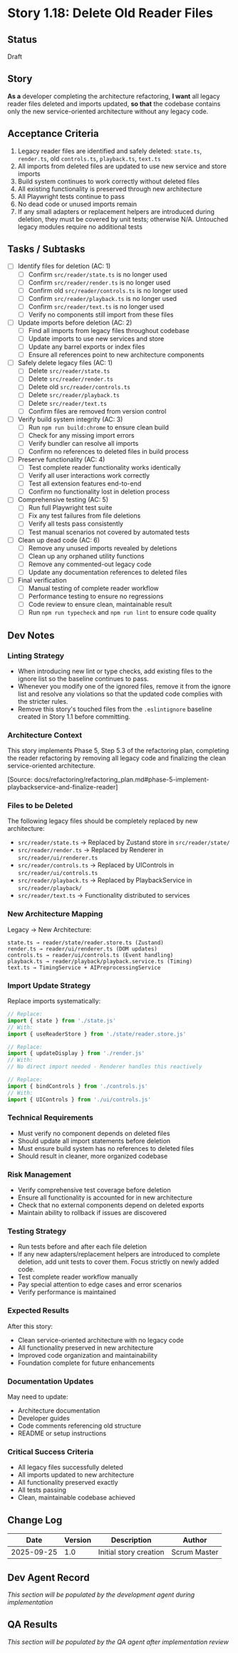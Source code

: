 # Story 1.18: Delete Old Reader Files

## Status
Draft

## Story
**As a** developer completing the architecture refactoring,
**I want** all legacy reader files deleted and imports updated,
**so that** the codebase contains only the new service-oriented architecture without any legacy code.

## Acceptance Criteria
1. Legacy reader files are identified and safely deleted: `state.ts`, `render.ts`, old `controls.ts`, `playback.ts`, `text.ts`
 2. All imports from deleted files are updated to use new service and store imports
3. Build system continues to work correctly without deleted files
4. All existing functionality is preserved through new architecture
5. All Playwright tests continue to pass
6. No dead code or unused imports remain
7. If any small adapters or replacement helpers are introduced during deletion, they must be covered by unit tests; otherwise N/A. Untouched legacy modules require no additional tests

## Tasks / Subtasks
- [ ] Identify files for deletion (AC: 1)
  - [ ] Confirm `src/reader/state.ts` is no longer used
  - [ ] Confirm `src/reader/render.ts` is no longer used
  - [ ] Confirm old `src/reader/controls.ts` is no longer used
  - [ ] Confirm `src/reader/playback.ts` is no longer used
  - [ ] Confirm `src/reader/text.ts` is no longer used
  - [ ] Verify no components still import from these files
- [ ] Update imports before deletion (AC: 2)
  - [ ] Find all imports from legacy files throughout codebase
  - [ ] Update imports to use new services and store
  - [ ] Update any barrel exports or index files
  - [ ] Ensure all references point to new architecture components
- [ ] Safely delete legacy files (AC: 1)
  - [ ] Delete `src/reader/state.ts`
  - [ ] Delete `src/reader/render.ts`
  - [ ] Delete old `src/reader/controls.ts`
  - [ ] Delete `src/reader/playback.ts`
  - [ ] Delete `src/reader/text.ts`
  - [ ] Confirm files are removed from version control
- [ ] Verify build system integrity (AC: 3)
  - [ ] Run `npm run build:chrome` to ensure clean build
  - [ ] Check for any missing import errors
  - [ ] Verify bundler can resolve all imports
  - [ ] Confirm no references to deleted files in build process
- [ ] Preserve functionality (AC: 4)
  - [ ] Test complete reader functionality works identically
  - [ ] Verify all user interactions work correctly
  - [ ] Test all extension features end-to-end
  - [ ] Confirm no functionality lost in deletion process
- [ ] Comprehensive testing (AC: 5)
  - [ ] Run full Playwright test suite
  - [ ] Fix any test failures from file deletions
  - [ ] Verify all tests pass consistently
  - [ ] Test manual scenarios not covered by automated tests
- [ ] Clean up dead code (AC: 6)
  - [ ] Remove any unused imports revealed by deletions
  - [ ] Clean up any orphaned utility functions
  - [ ] Remove any commented-out legacy code
  - [ ] Update any documentation references to deleted files
- [ ] Final verification
  - [ ] Manual testing of complete reader workflow
  - [ ] Performance testing to ensure no regressions
  - [ ] Code review to ensure clean, maintainable result
  - [ ] Run `npm run typecheck` and `npm run lint` to ensure code quality

## Dev Notes
### Linting Strategy
- When introducing new lint or type checks, add existing files to the ignore list so the baseline continues to pass.
- Whenever you modify one of the ignored files, remove it from the ignore list and resolve any violations so that the updated code complies with the stricter rules.
- Remove this story's touched files from the `.eslintignore` baseline created in Story 1.1 before committing.


### Architecture Context
This story implements Phase 5, Step 5.3 of the refactoring plan, completing the reader refactoring by removing all legacy code and finalizing the clean service-oriented architecture.

[Source: docs/refactoring/refactoring_plan.md#phase-5-implement-playbackservice-and-finalize-reader]

### Files to be Deleted
The following legacy files should be completely replaced by new architecture:
- `src/reader/state.ts` → Replaced by Zustand store in `src/reader/state/`
- `src/reader/render.ts` → Replaced by Renderer in `src/reader/ui/renderer.ts`
- `src/reader/controls.ts` → Replaced by UIControls in `src/reader/ui/controls.ts`
- `src/reader/playback.ts` → Replaced by PlaybackService in `src/reader/playback/`
- `src/reader/text.ts` → Functionality distributed to services

### New Architecture Mapping
Legacy → New Architecture:
```
state.ts → reader/state/reader.store.ts (Zustand)
render.ts → reader/ui/renderer.ts (DOM updates)
controls.ts → reader/ui/controls.ts (Event handling)
playback.ts → reader/playback/playback.service.ts (Timing)
text.ts → TimingService + AIPreprocessingService
```

### Import Update Strategy
Replace imports systematically:
```typescript
// Replace:
import { state } from './state.js'
// With:
import { useReaderStore } from './state/reader.store.js'

// Replace:
import { updateDisplay } from './render.js'
// With:
// No direct import needed - Renderer handles this reactively

// Replace:
import { bindControls } from './controls.js'
// With:
import { UIControls } from './ui/controls.js'
```

### Technical Requirements
- Must verify no component depends on deleted files
- Should update all import statements before deletion
- Must ensure build system has no references to deleted files
- Should result in cleaner, more organized codebase

### Risk Management
- Verify comprehensive test coverage before deletion
- Ensure all functionality is accounted for in new architecture
- Check that no external components depend on deleted exports
- Maintain ability to rollback if issues are discovered

### Testing Strategy
- Run tests before and after each file deletion
- If any new adapters/replacement helpers are introduced to complete deletion, add unit tests to cover them. Focus strictly on newly added code.
- Test complete reader workflow manually
- Pay special attention to edge cases and error scenarios
- Verify performance is maintained

### Expected Results
After this story:
- Clean service-oriented architecture with no legacy code
- All functionality preserved in new architecture
- Improved code organization and maintainability
- Foundation complete for future enhancements

### Documentation Updates
May need to update:
- Architecture documentation
- Developer guides
- Code comments referencing old structure
- README or setup instructions

### Critical Success Criteria
- All legacy files successfully deleted
- All imports updated to new architecture
- All functionality preserved exactly
- All tests passing
- Clean, maintainable codebase achieved

## Change Log
| Date | Version | Description | Author |
|------|---------|-------------|--------|
| 2025-09-25 | 1.0 | Initial story creation | Scrum Master |

## Dev Agent Record
*This section will be populated by the development agent during implementation*

## QA Results
*This section will be populated by the QA agent after implementation review*
